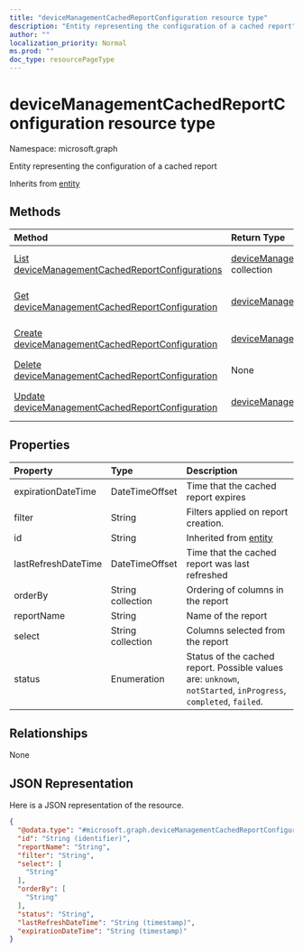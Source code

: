 ```yaml
---
title: "deviceManagementCachedReportConfiguration resource type"
description: "Entity representing the configuration of a cached report"
author: ""
localization_priority: Normal
ms.prod: ""
doc_type: resourcePageType
---
```


# deviceManagementCachedReportConfiguration resource type


Namespace: microsoft.graph

Entity representing the configuration of a cached report


Inherits from [entity](../resources/entity.md)

## Methods
|Method|Return Type|Description|
|:---|:---|:---|
|[List deviceManagementCachedReportConfigurations](../api/devicemanagementcachedreportconfiguration-list.md)|[deviceManagementCachedReportConfiguration](../resources/devicemanagementcachedreportconfiguration.md) collection|List properties and relationships of the [deviceManagementCachedReportConfiguration](../resources/devicemanagementcachedreportconfiguration.md) objects.|
|[Get deviceManagementCachedReportConfiguration](../api/devicemanagementcachedreportconfiguration-get.md)|[deviceManagementCachedReportConfiguration](../resources/devicemanagementcachedreportconfiguration.md)|Read properties and relationships of the [deviceManagementCachedReportConfiguration](../resources/devicemanagementcachedreportconfiguration.md) object.|
|[Create deviceManagementCachedReportConfiguration](../api/devicemanagementcachedreportconfiguration-create.md)|[deviceManagementCachedReportConfiguration](../resources/devicemanagementcachedreportconfiguration.md)|Create a new [deviceManagementCachedReportConfiguration](../resources/devicemanagementcachedreportconfiguration.md) object.|
|[Delete deviceManagementCachedReportConfiguration](../api/devicemanagementcachedreportconfiguration-delete.md)|None|Deletes a [deviceManagementCachedReportConfiguration](../resources/devicemanagementcachedreportconfiguration.md).|
|[Update deviceManagementCachedReportConfiguration](../api/devicemanagementcachedreportconfiguration-update.md)|[deviceManagementCachedReportConfiguration](../resources/devicemanagementcachedreportconfiguration.md)|Update the properties of a [deviceManagementCachedReportConfiguration](../resources/devicemanagementcachedreportconfiguration.md) object.|

## Properties
|Property|Type|Description|
|:---|:---|:---|
|expirationDateTime|DateTimeOffset|Time that the cached report expires|
|filter|String|Filters applied on report creation.|
|id|String| Inherited from [entity](../resources/entity.md)|
|lastRefreshDateTime|DateTimeOffset|Time that the cached report was last refreshed|
|orderBy|String collection|Ordering of columns in the report|
|reportName|String|Name of the report|
|select|String collection|Columns selected from the report|
|status|Enumeration|Status of the cached report. Possible values are: `unknown`, `notStarted`, `inProgress`, `completed`, `failed`.|

## Relationships
None

## JSON Representation
Here is a JSON representation of the resource.
<!-- {
  "blockType": "resource",
  "keyProperty": "id",
  "@odata.type": "microsoft.graph.deviceManagementCachedReportConfiguration",
  "baseType": "microsoft.graph.entity",
  "openType": false
}
-->
``` json
{
  "@odata.type": "#microsoft.graph.deviceManagementCachedReportConfiguration",
  "id": "String (identifier)",
  "reportName": "String",
  "filter": "String",
  "select": [
    "String"
  ],
  "orderBy": [
    "String"
  ],
  "status": "String",
  "lastRefreshDateTime": "String (timestamp)",
  "expirationDateTime": "String (timestamp)"
}
```

